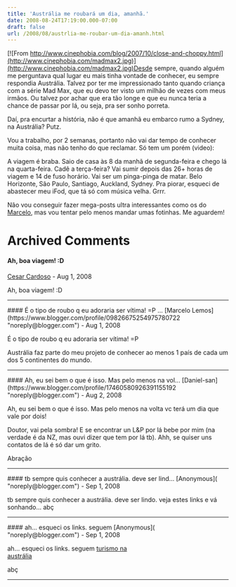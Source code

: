 ```yaml
---
title: 'Austrália me roubará um dia, amanhã.'
date: 2008-08-24T17:19:00.000-07:00
draft: false
url: /2008/08/austrlia-me-roubar-um-dia-amanh.html
---
```


[![From http://www.cinephobia.com/blog/2007/10/close-and-choppy.html](http://www.cinephobia.com/madmax2.jpg)](http://www.cinephobia.com/madmax2.jpg)Desde sempre, quando alguém me perguntava qual lugar eu mais tinha vontade de conhecer, eu sempre respondia Austrália. Talvez por ter me impressionado tanto quando criança com a série Mad Max, que eu devo ter visto um milhão de vezes com meus irmãos. Ou talvez por achar que era tão longe e que eu nunca teria a chance de passar por lá, ou seja, pra ser sonho porreta.  
  
Daí, pra encurtar a história, não é que amanhã eu embarco rumo a Sydney, na Austrália? Putz.  
  
Vou a trabalho, por 2 semanas, portanto não vai dar tempo de conhecer muita coisa, mas não tenho do que reclamar. Só tem um porém (video):  
  
  
  
  
A viagem é braba. Saio de casa às 8 da manhã de segunda-feira e chego lá na quarta-feira. Cadê a terça-feira? Vai sumir depois das 26+ horas de viagem e 14 de fuso horário. Vai ser um pinga-pinga de matar. Belo Horizonte, São Paulo, Santiago, Auckland, Sydney. Pra piorar, esqueci de abastecer meu iFod, que tá só com música velha. Grrr.  
  
Não vou conseguir fazer mega-posts ultra interessantes como os do [Marcelo](http://marcelolemos.blogspot.com/), mas vou tentar pelo menos mandar umas fotinhas. Me aguardem!
# Archived Comments

#### Ah, boa viagem! :D
[Cesar Cardoso](https://www.blogger.com/profile/18013051280920058606 "noreply@blogger.com") - <time datetime="2008-08-24T20:24:00.000-07:00">Aug 1, 2008</time>

Ah, boa viagem! :D
<hr />
#### É o tipo de roubo q eu adoraria ser vítima! =P  
...
[Marcelo Lemos](https://www.blogger.com/profile/09826675254975780722 "noreply@blogger.com") - <time datetime="2008-08-25T11:00:00.000-07:00">Aug 1, 2008</time>

É o tipo de roubo q eu adoraria ser vítima! =P  
  
Austrália faz parte do meu projeto de conhecer ao menos 1 país de cada um dos 5 continentes do mundo.
<hr />
#### Ah, eu sei bem o que é isso. Mas pelo menos na vol...
[Daniel-san](https://www.blogger.com/profile/17460580926391155192 "noreply@blogger.com") - <time datetime="2008-08-26T10:32:00.000-07:00">Aug 2, 2008</time>

Ah, eu sei bem o que é isso. Mas pelo menos na volta vc terá um dia que vale por dois!  
  
Doutor, vai pela sombra! E se encontrar un L&P por lá bebe por mim (na verdade é da NZ, mas ouvi dizer que tem por lá tb). Ahh, se quiser uns contatos de lá é só dar um grito.  
  
Abração
<hr />
#### tb sempre quis conhecer a austrália. deve ser lind...
[Anonymous]( "noreply@blogger.com") - <time datetime="2008-09-21T19:55:00.000-07:00">Sep 1, 2008</time>

tb sempre quis conhecer a austrália. deve ser lindo. veja estes links e vá sonhando... abç
<hr />
#### ah... esqueci os links. seguem
[Anonymous]( "noreply@blogger.com") - <time datetime="2008-09-21T19:55:00.001-07:00">Sep 1, 2008</time>

ah... esqueci os links. seguem [turismo na  
austrália](http://www.hotel-turismo-guia.com/australia.htm)  
  
abç
<hr />

